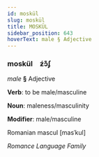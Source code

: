 ```yaml
---
id: moskül
slug: moskül
title: MOSKÜL
sidebar_position: 643
hoverText: male § Adjective
---
```


### moskül&emsp;<span kind="abugida">ƶ́ɔ͊ʄ</span>

*male* **§** Adjective

**Verb**: to be male/masculine

**Noun**: maleness/masculinity

**Modifier**: male/masculine

Romanian mascul [masˈkul]

*Romance Language Family*